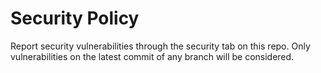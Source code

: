 # Security Policy

Report security vulnerabilities through the security tab on this repo. Only vulnerabilities on the latest commit of any branch will be considered.
